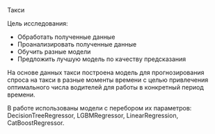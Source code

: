 Такси

Цель исследования:

- Обработать полученные данные
- Проанализировать полученные данные
- Обучить разные модели
- Предложить лучшую модель по качеству предсказания

На основе данных такси построена модель для прогнозирования спроса на такси в разные моменты времени с целью привлечения оптимального числа водителей для работы в конкретный период времени.

В работе использованы модели с перебором их параметров: DecisionTreeRegressor, LGBMRegressor, LinearRegression, CatBoostRegressor.
